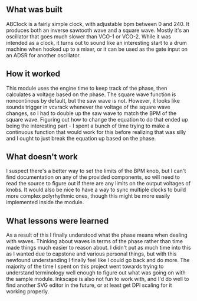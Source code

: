 ## What was built
ABClock is a fairly simple clock, with adjustable bpm between 0 and 240. It produces both an inverse sawtooth wave and a square wave. Mostly it's an oscillator that goes much slower than VCO-1 or VCO-2. While it was intended as a clock, it turns out to sound like an interesting start to a drum machine when hooked up to a mixer, or it can be used as the gate input on an ADSR for another oscillator.

## How it worked
This module uses the engine time to keep track of the phase, then calculates a voltage based on the phase. The square wave function is noncontinous by default, but the saw wave is not. However, it looks like sounds trigger in vcvrack whenever the voltage of the square wave changes, so I had to double up the saw wave to match the BPM of the square wave. Figuring out how to change the equation to do that ended up being the interesting part - I spent a bunch of time trying to make a continuous function that would work for this before realizing that was silly and I ought to just break the equation up based on the phase.

## What doesn't work
I suspect there's a better way to set the limits of the BPM knob, but I can't find documentation on any of the provided components, so will need to read the source to figure out if there are any limits on the output voltages of knobs. It would also be nice to have a way to sync multiple clocks to build more complex polyrhythmic ones, though this might be more easily implemented inside the module.

## What lessons were learned
As a result of this I finally understood what the phase means when dealing with waves. Thinking about waves in terms of the phase rather than time made things much easier to reason about. I didn't put as much time into this as I wanted due to capstone and various personal things, but with this newfound understanding I finally feel like I could go back and do more. The majority of the time I spent on this project went towards trying to understand terminology well enough to figure out what was going on with the sample module.
Inkscape is also not fun to work with, and I'd do well to find another SVG editor in the future, or at least get DPI scaling for it working properly.
